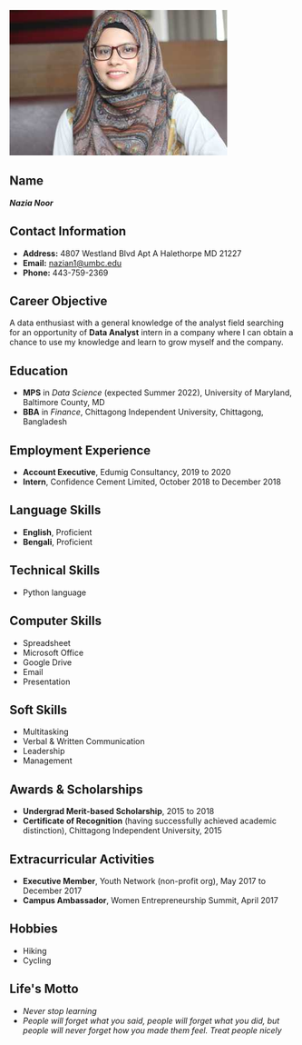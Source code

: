![](Picture.Nazia.jpg)

## Name

***Nazia Noor***

## Contact Information

- **Address:** 4807 Westland Blvd Apt A Halethorpe MD 21227
- **Email:** nazian1@umbc.edu
- **Phone:** 443-759-2369

## Career Objective

  A data enthusiast with a general knowledge of the analyst field searching for an opportunity of **Data Analyst** intern in a company where I can obtain a chance to use my knowledge and learn to grow myself and the company.

## Education

- **MPS** in *Data Science* (expected Summer 2022), University of Maryland, Baltimore County, MD
- **BBA** in *Finance*, Chittagong Independent University, Chittagong, Bangladesh

## Employment Experience

- **Account Executive**, Edumig Consultancy, 2019 to 2020
- **Intern**, Confidence Cement Limited, October 2018 to December 2018  

## Language Skills

- **English**, Proficient
- **Bengali**, Proficient 

## Technical Skills

- Python language

## Computer Skills

- Spreadsheet
- Microsoft Office
- Google Drive
- Email 
- Presentation

## Soft Skills 

- Multitasking
- Verbal & Written Communication
- Leadership
- Management

## Awards & Scholarships 

- **Undergrad Merit-based Scholarship**, 2015 to 2018
- **Certificate of Recognition** (having successfully achieved academic distinction), Chittagong Independent University, 2015


## Extracurricular Activities

- **Executive Member**, Youth Network (non-profit org), May 2017 to December 2017
- **Campus Ambassador**, Women Entrepreneurship Summit, April 2017

## Hobbies

- Hiking
- Cycling

## Life's Motto

 - *Never stop learning*
 - *People will forget what you said, people will forget what you did, but people will never forget how you made them feel. Treat people nicely*










